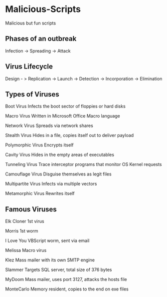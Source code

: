 # Malicious-Scripts
Malicious but fun scripts

Phases of an outbreak
---------------------
Infection -> Spreading -> Attack

Virus Lifecycle
---------------
Design - > Replication -> Launch -> Detection -> Incorporation -> Elimination

Types of Viruses
----------------
Boot Virus Infects the boot sector of floppies or hard disks

Macro Virus Written in Microsoft Office Macro language

Network Virus Spreads via network shares

Stealth Virus Hides in a file, copies itself out to deliver payload

Polymorphic Virus Encrypts itself

Cavity Virus Hides in the empty areas of executables

Tunneling Virus Trace interceptor programs that monitor OS Kernel requests

Camouflage Virus Disguise themselves as legit files

Multipartite Virus Infects via multiple vectors

Metamorphic Virus Rewrites itself

Famous Viruses
--------------
Elk Cloner 1st virus

Morris 1st worm

I Love You VBScript worm, sent via email

Melissa Macro virus

Klez Mass mailer with its own SMTP engine

Slammer Targets SQL server, total size of 376 bytes

MyDoom Mass mailer, uses port 3127, attacks the hosts file

MonteCarlo Memory resident, copies to the end on exe files 
